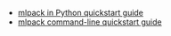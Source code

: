  - [mlpack in Python quickstart guide ](doc/stable/doxygen/python_quickstart.html)
 - [mlpack command-line quickstart guide ](doc/stable/doxygen/cli_quickstart.html)
